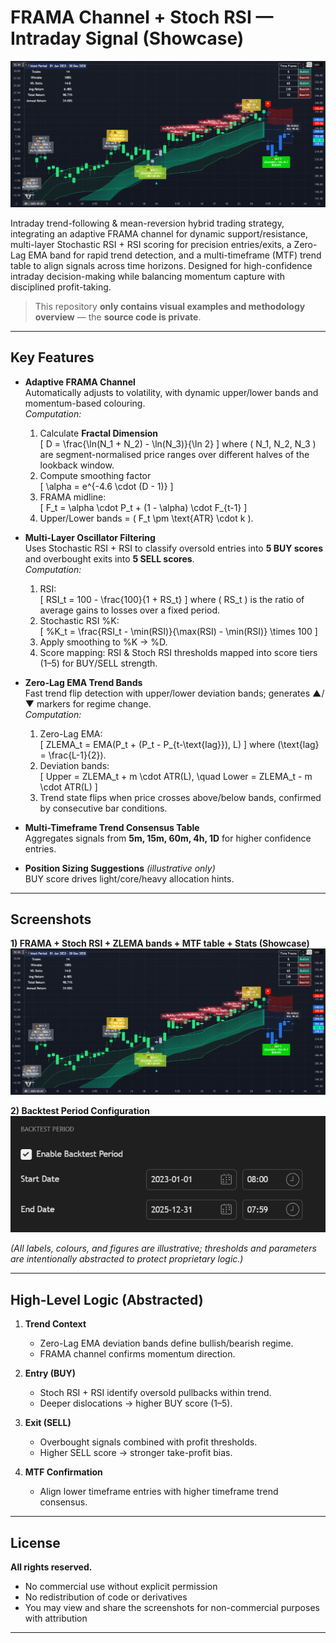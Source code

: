 # FRAMA Channel + Stoch RSI — Intraday Signal (Showcase)

![Hero](output/result.png)

Intraday trend-following & mean-reversion hybrid trading strategy, integrating an adaptive FRAMA channel for dynamic support/resistance, multi-layer Stochastic RSI + RSI scoring for precision entries/exits, a Zero-Lag EMA band for rapid trend detection, and a multi-timeframe (MTF) trend table to align signals across time horizons. Designed for high-confidence intraday decision-making while balancing momentum capture with disciplined profit-taking. 

> This repository **only contains visual examples and methodology overview** — the **source code is private**.

---

## Key Features

- **Adaptive FRAMA Channel**  
  Automatically adjusts to volatility, with dynamic upper/lower bands and momentum-based colouring.  
  *Computation:*  
  1. Calculate **Fractal Dimension**  
     \[
     D = \frac{\ln(N_1 + N_2) - \ln(N_3)}{\ln 2}
     \]
     where \( N_1, N_2, N_3 \) are segment-normalised price ranges over different halves of the lookback window.  
  2. Compute smoothing factor  
     \[
     \alpha = e^{-4.6 \cdot (D - 1)}
     \]
  3. FRAMA midline:  
     \[
     F_t = \alpha \cdot P_t + (1 - \alpha) \cdot F_{t-1}
     \]
  4. Upper/Lower bands = \( F_t \pm \text{ATR} \cdot k \).

- **Multi-Layer Oscillator Filtering**  
  Uses Stochastic RSI + RSI to classify oversold entries into **5 BUY scores** and overbought exits into **5 SELL scores**.  
  *Computation:*  
  1. RSI:  
     \[
     RSI_t = 100 - \frac{100}{1 + RS_t}
     \]
     where \( RS_t \) is the ratio of average gains to losses over a fixed period.  
  2. Stochastic RSI %K:  
     \[
     \%K_t = \frac{RSI_t - \min(RSI)}{\max(RSI) - \min(RSI)} \times 100
     \]
  3. Apply smoothing to %K → %D.  
  4. Score mapping: RSI & Stoch RSI thresholds mapped into score tiers (1–5) for BUY/SELL strength.

- **Zero-Lag EMA Trend Bands**  
  Fast trend flip detection with upper/lower deviation bands; generates ▲/▼ markers for regime change.  
  *Computation:*  
  1. Zero-Lag EMA:  
     \[
     ZLEMA_t = EMA(P_t + (P_t - P_{t-\text{lag}}), L)
     \]
     where \(\text{lag} = \frac{L-1}{2}\).  
  2. Deviation bands:  
     \[
     Upper = ZLEMA_t + m \cdot ATR(L), \quad Lower = ZLEMA_t - m \cdot ATR(L)
     \]
  3. Trend state flips when price crosses above/below bands, confirmed by consecutive bar conditions.

- **Multi-Timeframe Trend Consensus Table**  
  Aggregates signals from **5m, 15m, 60m, 4h, 1D** for higher confidence entries.

- **Position Sizing Suggestions** *(illustrative only)*  
  BUY score drives light/core/heavy allocation hints.

---

## Screenshots

**1) FRAMA + Stoch RSI + ZLEMA bands + MTF table + Stats (Showcase)**  
![Example](output/result.png)

**2) Backtest Period Configuration**  
![Backtest](output/period.PNG)

*(All labels, colours, and figures are illustrative; thresholds and parameters are intentionally abstracted to protect proprietary logic.)*

---

## High-Level Logic (Abstracted)

1. **Trend Context**  
   - Zero-Lag EMA deviation bands define bullish/bearish regime.  
   - FRAMA channel confirms momentum direction.

2. **Entry (BUY)**  
   - Stoch RSI + RSI identify oversold pullbacks within trend.  
   - Deeper dislocations → higher BUY score (1–5).

3. **Exit (SELL)**  
   - Overbought signals combined with profit thresholds.  
   - Higher SELL score → stronger take-profit bias.

4. **MTF Confirmation**  
   - Align lower timeframe entries with higher timeframe trend consensus.



---

## License

**All rights reserved.**  
- No commercial use without explicit permission  
- No redistribution of code or derivatives  
- You may view and share the screenshots for non-commercial purposes with attribution

---

